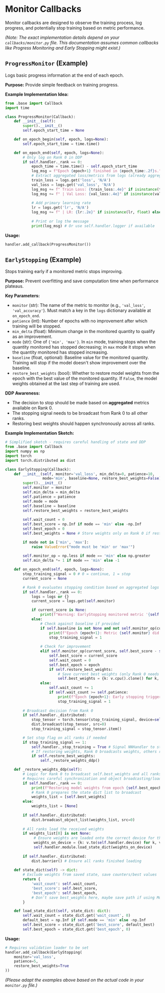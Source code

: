 # Monitor Callbacks

Monitor callbacks are designed to observe the training process, log progress, and potentially stop training based on metric performance.

*(Note: The exact implementation details depend on your `callbacks/monitor.py` file. This documentation assumes common callbacks like Progress Monitoring and Early Stopping might exist.)*

## `ProgressMonitor` (Example)

Logs basic progress information at the end of each epoch.

**Purpose:** Provide simple feedback on training progress.

**Example Implementation Idea:**

```python
from .base import Callback
import time

class ProgressMonitor(Callback):
    def __init__(self):
        super().__init__()
        self.epoch_start_time = None

    def on_epoch_begin(self, epoch, logs=None):
        self.epoch_start_time = time.time()

    def on_epoch_end(self, epoch, logs=None):
        # Only log on Rank 0 in DDP
        if self.handler._rank == 0:
            epoch_time = time.time() - self.epoch_start_time
            log_msg = f"Epoch {epoch+1} finished in {epoch_time:.2f}s."
            # Extract aggregated loss/metrics from logs (already aggregated on Rank 0)
            train_loss = logs.get('loss', 'N/A')
            val_loss = logs.get('val_loss', 'N/A')
            log_msg += f" Train Loss: {train_loss:.4e}" if isinstance(train_loss, float) else f" Train Loss: {train_loss}"
            log_msg += f" | Val Loss: {val_loss:.4e}" if isinstance(val_loss, float) else f" | Val Loss: {val_loss}"
            
            # Add primary learning rate
            lr = logs.get('lr', 'N/A')
            log_msg += f" | LR: {lr:.2e}" if isinstance(lr, float) else f" | LR: {lr}"
            
            # Print or log the message
            print(log_msg) # Or use self.handler.logger if available
```

**Usage:**

```python
handler.add_callback(ProgressMonitor())
```

## `EarlyStopping` (Example)

Stops training early if a monitored metric stops improving.

**Purpose:** Prevent overfitting and save computation time when performance plateaus.

**Key Parameters:**

*   `monitor` (str): The name of the metric to monitor (e.g., `'val_loss'`, `'val_accuracy'`). Must match a key in the `logs` dictionary available at `on_epoch_end`.
*   `patience` (int): Number of epochs with no improvement after which training will be stopped.
*   `min_delta` (float): Minimum change in the monitored quantity to qualify as an improvement.
*   `mode` (str): One of `{'min', 'max'}`. In `min` mode, training stops when the quantity monitored has stopped decreasing; in `max` mode it stops when the quantity monitored has stopped increasing.
*   `baseline` (float, optional): Baseline value for the monitored quantity. Training will stop if the model doesn't show improvement over the baseline.
*   `restore_best_weights` (bool): Whether to restore model weights from the epoch with the best value of the monitored quantity. If `False`, the model weights obtained at the last step of training are used.

**DDP Awareness:**
*   The decision to stop should be made based on **aggregated** metrics available on Rank 0.
*   The stopping signal needs to be broadcast from Rank 0 to all other ranks.
*   Restoring best weights should happen synchronously across all ranks.

**Example Implementation Sketch:**

```python
# Simplified sketch - requires careful handling of state and DDP
from .base import Callback
import numpy as np
import torch
import torch.distributed as dist

class EarlyStopping(Callback):
    def __init__(self, monitor='val_loss', min_delta=0, patience=10, 
                 mode='min', baseline=None, restore_best_weights=False):
        super().__init__()
        self.monitor = monitor
        self.min_delta = min_delta
        self.patience = patience
        self.mode = mode
        self.baseline = baseline
        self.restore_best_weights = restore_best_weights
        
        self.wait_count = 0
        self.best_score = np.Inf if mode == 'min' else -np.Inf
        self.best_epoch = 0
        self.best_weights = None # Store weights only on Rank 0 if restoring

        if mode not in ['min', 'max']:
            raise ValueError("mode must be 'min' or 'max'")
        
        self.monitor_op = np.less if mode == 'min' else np.greater
        self.min_delta *= 1 if mode == 'min' else -1

    def on_epoch_end(self, epoch, logs=None):
        stop_training_signal = 0 # 0 = continue, 1 = stop
        current_score = None

        # Rank 0 evaluates stopping condition based on aggregated logs
        if self.handler._rank == 0:
            logs = logs or {}
            current_score = logs.get(self.monitor)

            if current_score is None:
                print(f"Warning: EarlyStopping monitored metric '{self.monitor}' not found in logs.")
            else:
                # Check against baseline if provided
                if self.baseline is not None and not self.monitor_op(current_score, self.baseline - self.min_delta):
                    print(f"Epoch {epoch+1}: Metric {self.monitor} did not improve over baseline {self.baseline}.")
                    stop_training_signal = 1
                
                # Check for improvement
                elif self.monitor_op(current_score, self.best_score - self.min_delta):
                    self.best_score = current_score
                    self.wait_count = 0
                    self.best_epoch = epoch
                    if self.restore_best_weights:
                        # Save current best weights (only Rank 0 needs the copy initially)
                        self.best_weights = {k: v.cpu().clone() for k, v in self.handler.module.state_dict().items()}
                else:
                    self.wait_count += 1
                    if self.wait_count >= self.patience:
                        print(f"Epoch {epoch+1}: Early stopping triggered after {self.patience} epochs of no improvement.")
                        stop_training_signal = 1
        
        # Broadcast decision from Rank 0
        if self.handler._distributed:
            stop_tensor = torch.tensor(stop_training_signal, device=self.handler.device, dtype=torch.int)
            dist.broadcast(stop_tensor, src=0)
            stop_training_signal = stop_tensor.item()

        # Set stop flag on all ranks if needed
        if stop_training_signal == 1:
            self.handler._stop_training = True # Signal NNHandler to stop
            # If restoring weights, Rank 0 broadcasts weights, others receive
            if self.restore_best_weights:
                self._restore_weights_ddp()

    def _restore_weights_ddp(self):
        # Logic for Rank 0 to broadcast self.best_weights and all ranks to load them
        # Requires careful synchronization and object broadcasting/loading
        if self.handler._rank == 0:
            print(f"Restoring model weights from epoch {self.best_epoch + 1}")
            # Rank 0 prepares the state dict list to broadcast
            weights_list = [self.best_weights]
        else:
            weights_list = [None]
        
        if self.handler._distributed:
            dist.broadcast_object_list(weights_list, src=0)
            
        # All ranks load the received weights
        if weights_list[0] is not None:
             # Ensure weights are loaded onto the correct device for the rank
             weights_on_device = {k: v.to(self.handler.device) for k, v in weights_list[0].items()}
             self.handler.module.load_state_dict(weights_on_device)
        
        if self.handler._distributed:
            dist.barrier() # Ensure all ranks finished loading
            
    def state_dict(self) -> dict:
        # Exclude weights from saved state, save counters/best values
        return {
            'wait_count': self.wait_count,
            'best_score': self.best_score,
            'best_epoch': self.best_epoch,
            # Don't save best_weights here, maybe save path if using ModelCheckpoint
        }

    def load_state_dict(self, state_dict: dict):
        self.wait_count = state_dict.get('wait_count', 0)
        default_best = np.Inf if self.mode == 'min' else -np.Inf
        self.best_score = state_dict.get('best_score', default_best)
        self.best_epoch = state_dict.get('best_epoch', 0)
```

**Usage:**

```python
# Requires validation loader to be set
handler.add_callback(EarlyStopping(
    monitor='val_loss', 
    patience=5, 
    restore_best_weights=True
))
```

*(Please adapt the examples above based on the actual code in your `monitor.py` file.)*